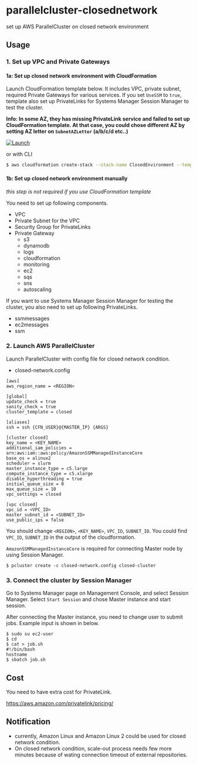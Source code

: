 # parallelcluster-closednetwork
set up AWS ParallelCluster on closed network environment


## Usage

### 1. Set up VPC and Private Gateways

#### 1a: Set up closed network environment with CloudFormation

Launch CloudFormation template below. It includes VPC, private subnet, required Private Gateways for various services. 
If you set `UseSSM` to `true`, template also set up PrivateLinks for Systems Manager Session Manager to test the cluster.

**Info: In some AZ, they has missing PrivateLink service and failed to set up CloudFormation template. At that case, you could chose different AZ by setting AZ letter on `SubnetAZLetter` (a/b/c/d etc..)**

[![Launch](https://s3.amazonaws.com/cloudformation-examples/cloudformation-launch-stack.png)](https://console.aws.amazon.com/cloudformation/home?#/stacks/new?stackName=ClosedEnvironment&templateURL=https://midaisuk-public-templates.s3.amazonaws.com/parallelcluster-closednetwork/closed-vpc-privatelink.yml
)

or with CLI

```bash
$ aws cloudformation create-stack --stack-name ClosedEnvironment --template-url https://midaisuk-public-templates.s3.amazonaws.com/parallelcluster-closednetwork/closed-vpc-privatelink.yml
```

#### 1b: Set up closed network environment manually 

*this step is not required if you use CloudFormation template*

You need to set up following components.

- VPC
- Private Subnet for the VPC
- Security Group for PrivateLinks
- Private Gateway
  - s3
  - dynamodb
  - logs
  - cloudformation
  - monitoring
  - ec2
  - sqs
  - sns
  - autoscaling

If you want to use Systems Manager Session Manager for testing the cluster, you also need to set up following PrivateLinks.

- ssmmessages
- ec2messages
- ssm


### 2. Launch AWS ParallelCluster

Launch ParallelCluster with config file for closed network condition.

- closed-network.config

```
[aws]
aws_region_name = <REGION>

[global]
update_check = true
sanity_check = true
cluster_template = closed

[aliases]
ssh = ssh {CFN_USER}@{MASTER_IP} {ARGS}

[cluster closed]
key_name = <KEY_NAME>
additional_iam_policies = arn:aws:iam::aws:policy/AmazonSSMManagedInstanceCore
base_os = alinux2
scheduler = slurm
master_instance_type = c5.large
compute_instance_type = c5.xlarge
disable_hyperthreading = true
initial_queue_size = 0
max_queue_size = 10
vpc_settings = closed

[vpc closed]
vpc_id = <VPC_ID>
master_subnet_id = <SUBNET_ID>
use_public_ips = false
```

You should change `<REGION>`, `<KEY_NAME>`, `VPC_ID`, `SUBNET_ID`.
You could find `VPC_ID`, `SUBNET_ID` in the output of the cloudformation.

`AmazonSSMManagedInstanceCore` is required for connecting Master node by using Session Manager.

```
$ pcluster create -c closed-network.config closed-cluster
```

### 3. Connect the cluster by Session Manager

Go to Systems Manager page on Management Console, and select Session Manager.
Select `Start Session` and chose Master instance and start session.

After connecting the Master instance, you need to change user to submit jobs.
Example input is shown in below.

```
$ sudo su ec2-user
$ cd
$ cat > job.sh
#!/bin/bash
hostname
$ sbatch job.sh
```

## Cost

You need to have extra cost for PrivateLink.

https://aws.amazon.com/privatelink/pricing/

## Notification

- currently, Amazon Linux and Amazon Linux 2 could be used for closed network condition.
- On closed network condition, scale-out process needs few more minutes because of wating connection timeout of external repositories.


